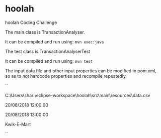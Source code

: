 # hoolah
hoolah Coding Challenge

The main class is TransactionAnalyser.

It can be compiled and run using: ``mvn exec:java``

The test class is TransactionAnalyserTest

It can be compiled and run using: ``mvn test``

The input data file and other input properties can be modified in pom.xml, so as to not hardcode properties and recompile repeatedly.

``<properties> 

<dataFile>C:\Users\shari\eclipse-workspace\hoolah\src\main\resources\data.csv</dataFile> 

<fromDate>20/08/2018 12:00:00</fromDate> 

<toDate>20/08/2018 13:00:00</toDate> 

<merchant>Kwik-E-Mart</merchant> 

</properties>``
